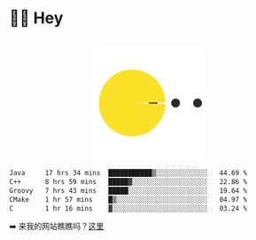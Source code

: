 
# 👋🏻 Hey
<div align="center">
	<br>
	<img src="https://raw.githubusercontent.com/Aniket965/Aniket965/master/pacman.svg?sanitize=true" width="200" height="200">
	<br>
</div>

<!--START_SECTION:waka-->
```text
Java     17 hrs 34 mins  ███████████▒░░░░░░░░░░░░░   44.69 % 
C++      8 hrs 59 mins   █████▓░░░░░░░░░░░░░░░░░░░   22.86 % 
Groovy   7 hrs 43 mins   █████░░░░░░░░░░░░░░░░░░░░   19.64 % 
CMake    1 hr 57 mins    █▒░░░░░░░░░░░░░░░░░░░░░░░   04.97 % 
C        1 hr 16 mins    ▓░░░░░░░░░░░░░░░░░░░░░░░░   03.24 % 
```
<!--END_SECTION:waka-->

 ➡️  来我的网站瞧瞧吗？[这里](https://www.shaolongfei.com)
